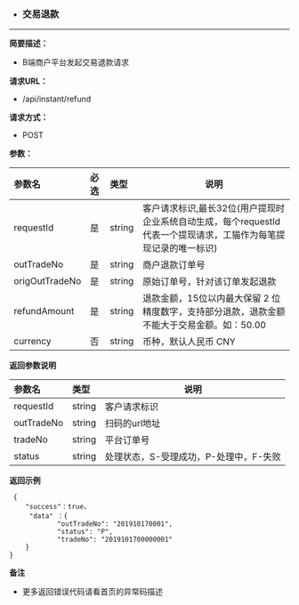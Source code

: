 * ### 交易退款

---

**简要描述：**

* B端商户平台发起交易退款请求

**请求URL：**

* /api/instant/refund

**请求方式：**

* POST 

**参数：**

| 参数名 | 必选 | 类型 | 说明 |
| :--- | :--- | :--- | --- |
| requestId | 是 | string | 客户请求标识,最长32位\(用户提现时企业系统自动生成，每个requestId代表一个提现请求，工猫作为每笔提现记录的唯一标识\) |
| outTradeNo | 是 | string | 商户退款订单号 |
| origOutTradeNo | 是 | string | 原始订单号，针对该订单发起退款 |
| refundAmount | 是 | string | 退款金额，15位以内最大保留 2 位精度数字，支持部分退款，退款金额不能大于交易金额。如：50.00 |
| currency | 否 | string | 币种，默认人民币 CNY |

**返回参数说明**

| 参数名 | 类型 | 说明 |
| :--- | :--- | --- |
| requestId | string | 客户请求标识 |
| outTradeNo | string | 扫码的url地址 |
| tradeNo | string | 平台订单号 |
| status | string | 处理状态，S-受理成功，P-处理中，F-失败 |



**返回示例**

```
 {
    "success"：true，
     "data" ：{
            "outTradeNo": "201910170001",
            "status": "P",
            "tradeNo": "2019101700000001"
    }
}
```

**备注**

* 更多返回错误代码请看首页的异常码描述



